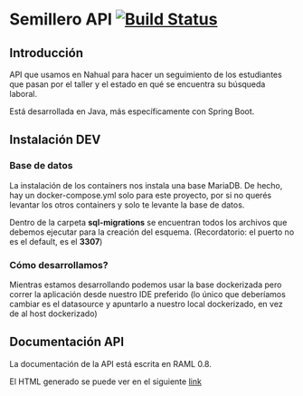 # Semillero API [![Build Status](https://travis-ci.org/DanielJulian/NahualSpringBoot.svg?branch=master)](https://travis-ci.org/DanielJulian/NahualSpringBoot.svg?branch=master)

## Introducción

API que usamos en Nahual para hacer un seguimiento de los estudiantes que pasan por el taller y el estado en qué se encuentra su búsqueda laboral.

Está desarrollada en Java, más específicamente con Spring Boot.

## Instalación DEV

### Base de datos

La instalación de los containers nos instala una base MariaDB. 
De hecho, hay un docker-compose.yml solo para este proyecto, por si no querés levantar los otros containers y solo te levante la base de datos.

Dentro de la carpeta __sql-migrations__ se encuentran todos los archivos que debemos ejecutar para la creación del esquema.
(Recordatorio: el puerto no es el default, es el __3307__)

### Cómo desarrollamos? 

Mientras estamos desarrollando podemos usar la base dockerizada pero correr la aplicación desde nuestro IDE preferido (lo único que deberíamos cambiar es el datasource y apuntarlo a nuestro local dockerizado, en vez de al host dockerizado)

## Documentación API
    
La documentación de la API está escrita en RAML 0.8. 

El HTML generado se puede ver en el siguiente [link](https://rawgit.com/nahual/semillero2-api/development/api.raml.html)



